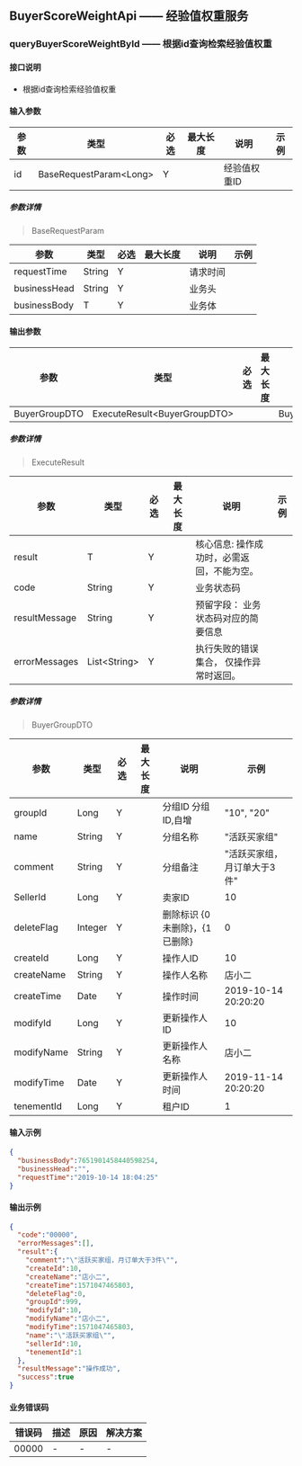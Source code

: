 ## BuyerScoreWeightApi —— 经验值权重服务

### queryBuyerScoreWeightById —— 根据id查询检索经验值权重

#### 接口说明

- 根据id查询检索经验值权重

#### 输入参数

参数 | 类型 | 必选 | 最大长度 | 说明 | 示例
---|---|---|---|---|---
id | BaseRequestParam&lt;Long&gt; | Y |  | 经验值权重ID | 

##### 参数详情
> BaseRequestParam

参数 | 类型 | 必选 | 最大长度 | 说明 | 示例
---|---|---|---|---|---
requestTime | String | Y |  | 请求时间  | 
businessHead | String | Y |  | 业务头  | 
businessBody | T | Y |  | 业务体  | 

#### 输出参数

参数 | 类型 | 必选 | 最大长度 | 说明 | 示例
---|---|---|---|---|---
BuyerGroupDTO | ExecuteResult&lt;BuyerGroupDTO&gt; |  |  | BuyerGroupDTO | 

##### 参数详情
> ExecuteResult

参数 | 类型 | 必选 | 最大长度 | 说明 | 示例
---|---|---|---|---|---
result | T | Y |  | 核心信息: 操作成功时，必需返回，不能为空。  | 
code | String | Y |  | 业务状态码  | 
resultMessage | String | Y |  | 预留字段： 业务状态码对应的简要信息  | 
errorMessages | List&lt;String&gt; | Y |  | 执行失败的错误集合， 仅操作异常时返回。  | 
##### 参数详情
> BuyerGroupDTO

参数 | 类型 | 必选 | 最大长度 | 说明 | 示例
---|---|---|---|---|---
groupId | Long | Y |  | 分组ID 分组ID,自增 | "10", "20"
name | String | Y |  | 分组名称  | "活跃买家组"
comment | String | Y |  | 分组备注  | "活跃买家组，月订单大于3件"
SellerId | Long | Y |  | 卖家ID  | 10
deleteFlag | Integer | Y |  | 删除标识 {0 未删除}，{1 已删除} | 0
createId | Long | Y |  | 操作人ID  | 10
createName | String | Y |  | 操作人名称  | 店小二
createTime | Date | Y |  | 操作时间  | 2019-10-14 20:20:20
modifyId | Long | Y |  | 更新操作人ID  | 10
modifyName | String | Y |  | 更新操作人名称  | 店小二
modifyTime | Date | Y |  | 更新操作人时间  | 2019-11-14 20:20:20
tenementId | Long | Y |  | 租户ID  | 1

#### 输入示例

```json
{
  "businessBody":7651901458440598254,
  "businessHead":"",
  "requestTime":"2019-10-14 18:04:25"
}

```

#### 输出示例

```json
{
  "code":"00000",
  "errorMessages":[],
  "result":{
    "comment":"\"活跃买家组，月订单大于3件\"",
    "createId":10,
    "createName":"店小二",
    "createTime":1571047465803,
    "deleteFlag":0,
    "groupId":999,
    "modifyId":10,
    "modifyName":"店小二",
    "modifyTime":1571047465803,
    "name":"\"活跃买家组\"",
    "sellerId":10,
    "tenementId":1
  },
  "resultMessage":"操作成功",
  "success":true
}
```

#### 业务错误码

错误码 | 描述 | 原因 | 解决方案
---|---|---|---
00000 | - | - | -